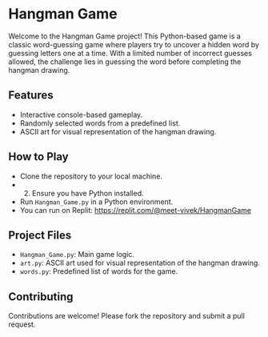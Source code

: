 # Hangman Game

Welcome to the Hangman Game project! This Python-based game is a classic word-guessing game where players try to uncover a hidden word by guessing letters one at a time. With a limited number of incorrect guesses allowed, the challenge lies in guessing the word before completing the hangman drawing.

## Features

- Interactive console-based gameplay.
- Randomly selected words from a predefined list.
- ASCII art for visual representation of the hangman drawing.

## How to Play

- Clone the repository to your local machine.
- 2. Ensure you have Python installed.
- Run `Hangman_Game.py` in a Python environment.
- You can run on Replit: https://replit.com/@meet-vivek/HangmanGame

## Project Files

- `Hangman_Game.py`: Main game logic.
- `art.py`: ASCII art used for visual representation of the hangman drawing.
- `words.py`: Predefined list of words for the game.

## Contributing

Contributions are welcome! Please fork the repository and submit a pull request.

